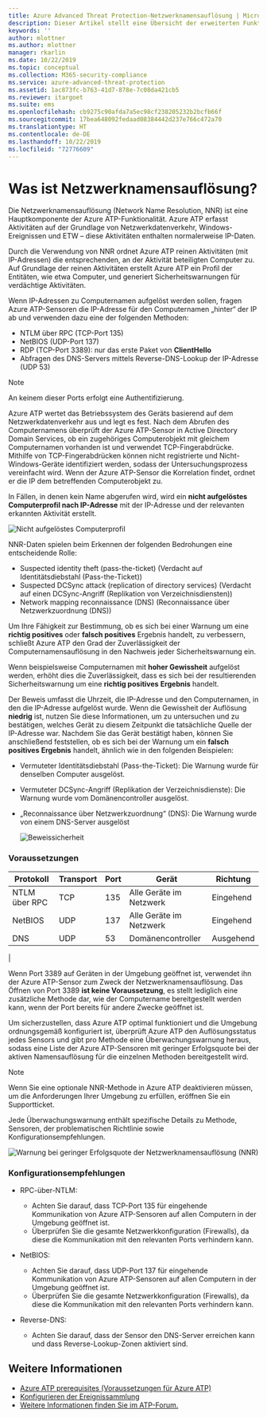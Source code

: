 ```yaml
---
title: Azure Advanced Threat Protection-Netzwerknamensauflösung | Microsoft-Dokumentation
description: Dieser Artikel stellt eine Übersicht der erweiterten Funktionen und Einsatzweisen der Netzwerknamensauflösung von Azure ATP dar.
keywords: ''
author: mlottner
ms.author: mlottner
manager: rkarlin
ms.date: 10/22/2019
ms.topic: conceptual
ms.collection: M365-security-compliance
ms.service: azure-advanced-threat-protection
ms.assetid: 1ac873fc-b763-41d7-878e-7c08da421cb5
ms.reviewer: itargoet
ms.suite: ems
ms.openlocfilehash: cb9275c90afda7a5ec98cf238205232b2bcfb66f
ms.sourcegitcommit: 17bea648092fedaad08384442d237e766c472a70
ms.translationtype: HT
ms.contentlocale: de-DE
ms.lasthandoff: 10/22/2019
ms.locfileid: "72776609"
---
```

# <a name="what-is-network-name-resolution"></a>Was ist Netzwerknamensauflösung?

Die Netzwerknamensauflösung (Network Name Resolution, NNR) ist eine Hauptkomponente der Azure ATP-Funktionalität. Azure ATP erfasst Aktivitäten auf der Grundlage von Netzwerkdatenverkehr, Windows-Ereignissen und ETW – diese Aktivitäten enthalten normalerweise IP-Daten. 

Durch die Verwendung von NNR ordnet Azure ATP reinen Aktivitäten (mit IP-Adressen) die entsprechenden, an der Aktivität beteiligten Computer zu. Auf Grundlage der reinen Aktivitäten erstellt Azure ATP ein Profil der Entitäten, wie etwa Computer, und generiert Sicherheitswarnungen für verdächtige Aktivitäten.

Wenn IP-Adressen zu Computernamen aufgelöst werden sollen, fragen Azure ATP-Sensoren die IP-Adresse für den Computernamen „hinter“ der IP ab und verwenden dazu eine der folgenden Methoden:

- NTLM über RPC (TCP-Port 135)
- NetBIOS (UDP-Port 137)
- RDP (TCP-Port 3389): nur das erste Paket von **ClientHello**
- Abfragen des DNS-Servers mittels Reverse-DNS-Lookup der IP-Adresse (UDP 53)

> [!NOTE]
> An keinem dieser Ports erfolgt eine Authentifizierung.

Azure ATP wertet das Betriebssystem des Geräts basierend auf dem Netzwerkdatenverkehr aus und legt es fest. Nach dem Abrufen des Computernamens überprüft der Azure ATP-Sensor in Active Directory Domain Services, ob ein zugehöriges Computerobjekt mit gleichem Computernamen vorhanden ist und verwendet TCP-Fingerabdrücke. Mithilfe von TCP-Fingerabdrücken können nicht registrierte und Nicht-Windows-Geräte identifiziert werden, sodass der Untersuchungsprozess vereinfacht wird. Wenn der Azure ATP-Sensor die Korrelation findet, ordnet er die IP dem betreffenden Computerobjekt zu. 

In Fällen, in denen kein Name abgerufen wird, wird ein **nicht aufgelöstes Computerprofil nach IP-Adresse** mit der IP-Adresse und der relevanten erkannten Aktivität erstellt.

![Nicht aufgelöstes Computerprofil](media/unresolved-computer-profile.png)


NNR-Daten spielen beim Erkennen der folgenden Bedrohungen eine entscheidende Rolle:

- Suspected identity theft (pass-the-ticket) (Verdacht auf Identitätsdiebstahl (Pass-the-Ticket))
- Suspected DCSync attack (replication of directory services) (Verdacht auf einen DCSync-Angriff (Replikation von Verzeichnisdiensten))
- Network mapping reconnaissance (DNS) (Reconnaissance über Netzwerkzuordnung (DNS))

Um Ihre Fähigkeit zur Bestimmung, ob es sich bei einer Warnung um eine **richtig positives** oder **falsch positives**  Ergebnis handelt, zu verbessern, schließt Azure ATP den Grad der Zuverlässigkeit der Computernamensauflösung in den Nachweis jeder Sicherheitswarnung ein. 
 
Wenn beispielsweise Computernamen mit **hoher Gewissheit** aufgelöst werden, erhöht dies die Zuverlässigkeit, dass es sich bei der resultierenden Sicherheitswarnung um eine **richtig positives** **Ergebnis** handelt. 

Der Beweis umfasst die Uhrzeit, die IP-Adresse und den Computernamen, in den die IP-Adresse aufgelöst wurde. Wenn die Gewissheit der Auflösung **niedrig** ist, nutzen Sie diese Informationen, um zu untersuchen und zu bestätigen, welches Gerät zu diesem Zeitpunkt die tatsächliche Quelle der IP-Adresse war. Nachdem Sie das Gerät bestätigt haben, können Sie anschließend feststellen, ob es sich bei der Warnung um ein **falsch positives** **Ergebnis** handelt, ähnlich wie in den folgenden Beispielen:

- Vermuteter Identitätsdiebstahl (Pass-the-Ticket): Die Warnung wurde für denselben Computer ausgelöst.
- Vermuteter DCSync-Angriff (Replikation der Verzeichnisdienste): Die Warnung wurde vom Domänencontroller ausgelöst.
- „Reconnaissance über Netzwerkzuordnung“ (DNS): Die Warnung wurde von einem DNS-Server ausgelöst

    ![Beweissicherheit](media/nnr-high-certainty.png)



### <a name="prerequisites"></a>Voraussetzungen
|Protokoll|  Transport|  Port|   Gerät| Richtung|
|--------|--------|------|-------|------|
|NTLM über RPC| TCP |135|   Alle Geräte im Netzwerk| Eingehend|
|NetBIOS|   UDP|    137|    Alle Geräte im Netzwerk| Eingehend|
|DNS|   UDP|    53| Domänencontroller| Ausgehend|
|

Wenn Port 3389 auf Geräten in der Umgebung geöffnet ist, verwendet ihn der Azure ATP-Sensor zum Zweck der Netzwerknamensauflösung.
Das Öffnen von Port 3389 **ist keine Voraussetzung**, es stellt lediglich eine zusätzliche Methode dar, wie der Computername bereitgestellt werden kann, wenn der Port bereits für andere Zwecke geöffnet ist.

Um sicherzustellen, dass Azure ATP optimal funktioniert und die Umgebung ordnungsgemäß konfiguriert ist, überprüft Azure ATP den Auflösungsstatus jedes Sensors und gibt pro Methode eine Überwachungswarnung heraus, sodass eine Liste der Azure ATP-Sensoren mit geringer Erfolgsquote bei der aktiven Namensauflösung für die einzelnen Methoden bereitgestellt wird.

> [!NOTE]
> Wenn Sie eine optionale NNR-Methode in Azure ATP deaktivieren müssen, um die Anforderungen Ihrer Umgebung zu erfüllen, eröffnen Sie ein Supportticket. 

Jede Überwachungswarnung enthält spezifische Details zu Methode, Sensoren, der problematischen Richtlinie sowie Konfigurationsempfehlungen.

![Warnung bei geringer Erfolgsquote der Netzwerknamensauflösung (NNR)](media/atp-nnr-success-rate.png)



### <a name="configuration-recommendations"></a>Konfigurationsempfehlungen

- RPC-über-NTLM:
    - Achten Sie darauf, dass TCP-Port 135 für eingehende Kommunikation von Azure ATP-Sensoren auf allen Computern in der Umgebung geöffnet ist.
    - Überprüfen Sie die gesamte Netzwerkkonfiguration (Firewalls), da diese die Kommunikation mit den relevanten Ports verhindern kann.

- NetBIOS:
    - Achten Sie darauf, dass UDP-Port 137 für eingehende Kommunikation von Azure ATP-Sensoren auf allen Computern in der Umgebung geöffnet ist.
    - Überprüfen Sie die gesamte Netzwerkkonfiguration (Firewalls), da diese die Kommunikation mit den relevanten Ports verhindern kann.
- Reverse-DNS:
    - Achten Sie darauf, dass der Sensor den DNS-Server erreichen kann und dass Reverse-Lookup-Zonen aktiviert sind.


## <a name="see-also"></a>Weitere Informationen
- [Azure ATP prerequisites (Voraussetzungen für Azure ATP)](atp-prerequisites.md)
- [Konfigurieren der Ereignissammlung](configure-event-collection.md)
- [Weitere Informationen finden Sie im ATP-Forum.](https://aka.ms/azureatpcommunity)
